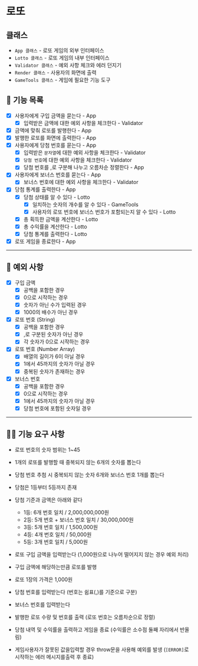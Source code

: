 # 로또

## 클래스

- `App 클래스` - 로또 게임의 외부 인터페이스
- `Lotto 클래스` - 로또 게임의 내부 인터페이스
- `Validator 클래스` - 예외 사항 체크와 에러 던지기
- `Render 클래스` - 사용자의 화면에 출력
- `GameTools 클래스` - 게임에 필요한 기능 도구

## 📝 기능 목록

- [x] 사용자에게 구입 금액을 묻는다 - App
  - [x] 입력받은 금액에 대한 예외 사항을 체크한다 - Validator
- [x] 금액에 맞춰 로또를 발행한다 - App
- [x] 발행한 로또를 화면에 출력한다 - App
- [x] 사용자에게 당첨 번호를 묻는다 - App
  - [x] 입력받은 `문자열`에 대한 예외 사항을 체크한다 - Validator
  - [x] `당첨 번호`에 대한 예외 사항을 체크한다 - Validator
  - [x] 당첨 번호를 ,로 구분해 나누고 오름차순 정렬한다 - App
- [x] 사용자에게 보너스 번호를 묻는다 - App
  - [x] 보너스 번호에 대한 예외 사항을 체크한다 - Validator
- [x] 당첨 통계를 출력한다 - App
  - [x] 당첨 상태를 알 수 있다 - Lotto
    - [x] 일치하는 숫자의 개수를 알 수 있다 - GameTools
    - [x] 사용자의 로또 번호에 보너스 번호가 포함되는지 알 수 있다 - Lotto
  - [x] 총 획득한 금액을 계산한다 - Lotto
  - [x] 총 수익률을 계산한다 - Lotto
  - [x] 당첨 통계를 출력한다 - Lotto
- [x] 로또 게임을 종료한다 - App

---

## 🚫 예외 사항

- [x] 구입 금액
  - [x] 공백을 포함한 경우
  - [x] 0으로 시작하는 경우
  - [x] 숫자가 아닌 수가 입력된 경우
  - [x] 1000의 배수가 아닌 경우
- [x] 로또 번호 (String)
  - [x] 공백을 포함한 경우
  - [x] ,로 구분된 숫자가 아닌 경우
  - [x] 각 숫자가 0으로 시작하는 경우
- [x] 로또 번호 (Number Array)
  - [x] 배열의 길이가 6이 아닐 경우
  - [x] 1에서 45까지의 숫자가 아닐 경우
  - [x] 중복된 숫자가 존재하는 경우
- [x] 보너스 번호
  - [x] 공백을 포함한 경우
  - [x] 0으로 시작하는 경우
  - [x] 1에서 45까지의 숫자가 아닐 경우
  - [x] 당첨 번호에 포함된 숫자일 경우

---

## 👌🏻 기능 요구 사항

- 로또 번호의 숫자 범위는 1~45
- 1개의 로또를 발행할 때 중복되지 않는 6개의 숫자를 뽑는다
- 당첨 번호 추첨 시 중복되지 않는 숫자 6개와 보너스 번호 1개를 뽑는다
- 당첨은 1등부터 5등까지 존재
- 당첨 기준과 금액은 아래와 같다

  - 1등: 6개 번호 일치 / 2,000,000,000원
  - 2등: 5개 번호 + 보너스 번호 일치 / 30,000,000원
  - 3등: 5개 번호 일치 / 1,500,000원
  - 4등: 4개 번호 일치 / 50,000원
  - 5등: 3개 번호 일치 / 5,000원

- 로또 구입 금액을 입력받는다 (1,000원으로 나누어 떨어지지 않는 경우 예외 처리)
- 구입 금액에 해당하는만큼 로또를 발행
- 로또 1장의 가격은 1,000원
- 당첨 번호를 입력받는다 (번호는 쉼표(,)를 기준으로 구분)
- 보너스 번호를 입력받는다
- 발행한 로또 수량 및 번호를 출력 (로또 번호는 오름차순으로 정렬)
- 당첨 내역 및 수익률을 출력하고 게임을 종료 (수익률은 소수점 둘째 자리에서 반올
  림)
- 게임사용자가 잘못된 값을입력할 경우 throw문을 사용해 예외를 발생 (`[ERROR]`로
  시작하는 에러 메시지를출력 후 종료)
